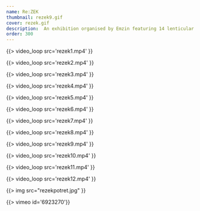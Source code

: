 ```yaml
---
name: Re:ZEK
thumbnail: rezek9.gif
cover: rezek.gif
description:  An exhibition organised by Emzin featuring 14 lenticular posters (Avla Gallery, NLB Bank, Ljubljana / 2009).
order: 300
---
```


{{> video_loop src='rezek1.mp4' }}

{{> video_loop src='rezek2.mp4' }}

{{> video_loop src='rezek3.mp4' }}

{{> video_loop src='rezek4.mp4' }}

{{> video_loop src='rezek5.mp4' }}

{{> video_loop src='rezek6.mp4' }}

{{> video_loop src='rezek7.mp4' }}

{{> video_loop src='rezek8.mp4' }}

{{> video_loop src='rezek9.mp4' }}

{{> video_loop src='rezek10.mp4' }}

{{> video_loop src='rezek11.mp4' }}

{{> video_loop src='rezek12.mp4' }}

{{> img src="rezekpotret.jpg" }}

{{> vimeo id='6923270'}}
